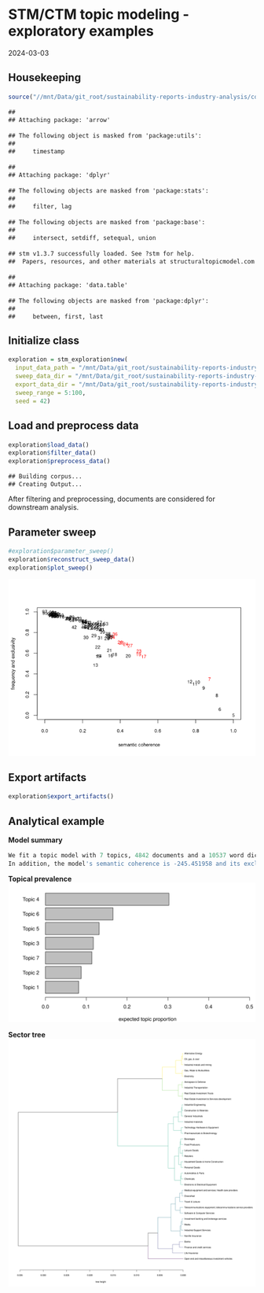 STM/CTM topic modeling - exploratory examples
================
2024-03-03

## Housekeeping

``` r
source("//mnt/Data/git_root/sustainability-reports-industry-analysis/code/modeling.R")
```

    ## 
    ## Attaching package: 'arrow'

    ## The following object is masked from 'package:utils':
    ## 
    ##     timestamp

    ## 
    ## Attaching package: 'dplyr'

    ## The following objects are masked from 'package:stats':
    ## 
    ##     filter, lag

    ## The following objects are masked from 'package:base':
    ## 
    ##     intersect, setdiff, setequal, union

    ## stm v1.3.7 successfully loaded. See ?stm for help. 
    ##  Papers, resources, and other materials at structuraltopicmodel.com

    ## 
    ## Attaching package: 'data.table'

    ## The following objects are masked from 'package:dplyr':
    ## 
    ##     between, first, last

## Initialize class

``` r
exploration = stm_exploration$new(
  input_data_path = "/mnt/Data/git_root/sustainability-reports-industry-analysis/data/processed.parquet",
  sweep_data_dir = "/mnt/Data/git_root/sustainability-reports-industry-analysis/data/model_files",
  export_data_dir = "/mnt/Data/git_root/sustainability-reports-industry-analysis/data/export_files",
  sweep_range = 5:100,
  seed = 42)
```

## Load and preprocess data

``` r
exploration$load_data()
exploration$filter_data()
exploration$preprocess_data()
```

    ## Building corpus... 
    ## Creating Output...

After filtering and preprocessing, documents are considered for
downstream analysis.

## Parameter sweep

``` r
#exploration$parameter_sweep()
exploration$reconstruct_sweep_data()
exploration$plot_sweep()
```

![](example_files/figure-gfm/unnamed-chunk-4-1.png)<!-- -->

## Export artifacts

``` r
exploration$export_artifacts()
```

## Analytical example

**Model summary**  
```r
We fit a topic model with 7 topics, 4842 documents and a 10537 word dictionary.
In addition, the model's semantic coherence is -245.451958 and its exclusivity is 43.885107. 
```

**Topical prevalence**  
[<img src="example_files/007_topics/1_topic_prevalence.png"/>](example_files/007_topics/1_topic_prevalence.png)

**Sector tree**  
![](example_files/007_topics/6_sector_tree.png)<!-- -->

